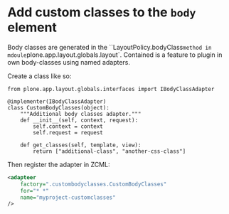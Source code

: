 # Add custom classes to the `body` element

Body classes are generated in the ``LayoutPolicy.bodyClass` method in mdoule `plone.app.layout.globals.layout`.
Contained is a feature to plugin in own body-classes using named adapters.

Create a class like so:

```Python:
from plone.app.layout.globals.interfaces import IBodyClassAdapter

@implementer(IBodyClassAdapter)
class CustomBodyClasses(object):
    """Additional body classes adapter."""
    def __init__(self, context, request):
        self.context = context
        self.request = request

    def get_classes(self, template, view):
        return ["additional-class", "another-css-class"]

```

Then register the adapter in ZCML:

```XML
<adapteer
    factory=".custombodyclasses.CustomBodyClasses"
    for="* *"
    name="myproject-customclasses"
/>
```
